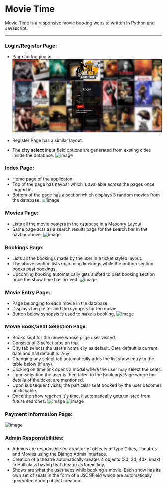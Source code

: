 # Movie Time

Movie Time is a responsive movie booking website written in Python and Javascript.
___
### Login/Register Page:
- Page for logging in.
![image](https://raw.githubusercontent.com/Abhitator216/TCA_HK_Movies_Ticketing/main/FinalProject/documents/1.jpg)

- Register Page has a similar layout. 
- The **city select** input field options are generated from exsting cities inside the database.
![image](https://github.com/Abhitator216/TCA_HK_Movies_Ticketing/tree/main/FinalProject/documents/2.jpg)

### Index Page:
- Home page of the applicaton. 
- Top of the page has navbar which is available across the pages once logged in. 
- Bottom of the page has a section which displays 3 random movies from the database.
![image](https://github.com/Abhitator216/TCA_HK_Movies_Ticketing/tree/main/FinalProject/documents/3.jpg)

### Movies Page:
- Lists all the movie posters in the database in a Masonry Layout.
- Same page acts as a search results page for the search bar in the navbar above.
![image](https://github.com/Abhitator216/TCA_HK_Movies_Ticketing/tree/main/FinalProject/documents/4.jpg)

### Bookings Page:
- Lists all the bookings made by the user in a ticket styled layout. 
- The above section lists upcoming bookings while the bottom section books past bookings.
- Upcoming booking automatically gets shifted to past booking section once the show time has arrived.
![image](https://github.com/Abhitator216/TCA_HK_Movies_Ticketing/tree/main/FinalProject/documents/5.jpg)

### Movie Entry Page:
- Page belonging to each movie in the database.
- Displays the poster and the synopsis for the movie.
- Button below synopsis is used to make a booking.
![image](https://github.com/Abhitator216/TCA_HK_Movies_Ticketing/tree/main/FinalProject/documents/6.jpg)

### Movie Book/Seat Selection Page:
- Books seat for the movie whose page user visited.
- Consists of 3 select tabs on top.
- City tab selects the user's home city as default. Date default is current date and hall default is 'Any'.
- Changing any select tab automatically adds the list show entry to the table below (if any).
- Clicking on time link opens a modal where the user may select the seats.
- Upon selection the user is then taken to the Bookings Page where the details of the ticket are mentioned.
- Upon subsequent visits, the particular seat booked by the user becomes unclickable.
- Once the show reaches it's time, it automatically gets unlisted from future searches.
![image](https://github.com/Abhitator216/TCA_HK_Movies_Ticketing/tree/main/FinalProject/documents/7.jpg)
![image](https://github.com/Abhitator216/TCA_HK_Movies_Ticketing/tree/main/FinalProject/documents/8.jpg)

### Payment Information Page:
![image](https://github.com/Abhitator216/TCA_HK_Movies_Ticketing/tree/main/FinalProject/documents/9.jpg)
### Admin Responsibilities:
- Admins are responsible for creation of objects of type Cities, Theatres and Movies using the Django Admin Interface. 
- Creation of a theatre automatically creates 4 objects (2d, 3d, 4dx, imax) in Hall class having that theatre as forein key.
- Shows are what the user sees while booking a movie. Each show has its own set of seats in the form of a JSONField which are automatically generated during object creation.
